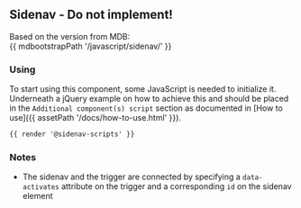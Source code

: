 ## Sidenav - Do not implement!

Based on the version from MDB:<br>
{{ mdbootstrapPath '/javascript/sidenav/' }}

### Using

To start using this component, some JavaScript is needed to initialize it.<br>
Underneath a jQuery example on how to achieve this and should be placed in the `Additional component(s) script` section as documented in [How to use]({{ assetPath '/docs/how-to-use.html' }}).

```html
{{ render '@sidenav-scripts' }}
```

### Notes

* The sidenav and the trigger are connected by specifying a `data-activates` attribute on the trigger and a corresponding `id` on the sidenav element
